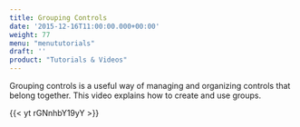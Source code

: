 ```yaml
---
title: Grouping Controls
date: '2015-12-16T11:00:00.000+00:00'
weight: 77
menu: "menututorials"
draft: ''
product: "Tutorials & Videos"
---
```


Grouping controls is a useful way of managing and organizing controls that belong together. This video explains how to create and use groups.

{{< yt rGNnhbY19yY >}}
